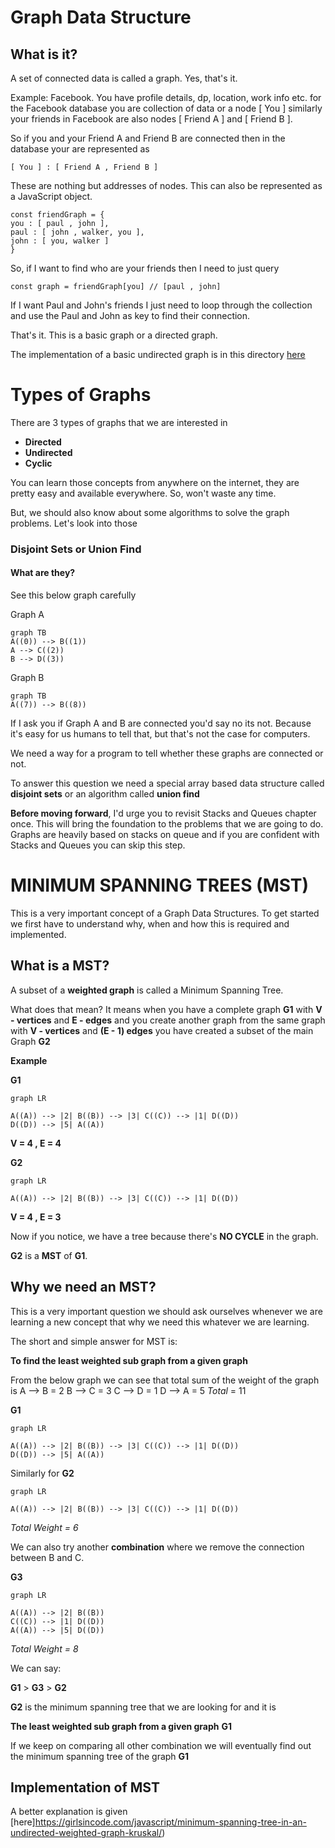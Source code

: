 # Graph Data Structure

## What is it?

A set of connected data is called a graph. Yes, that's it.

Example: Facebook. You have profile details, dp, location, work info etc. for the Facebook database you are collection of data or a node [ You ] similarly your friends in Facebook are also nodes [ Friend A ] and [ Friend B ].

So if you and your Friend A and Friend B are connected then in the database your are represented as

`[ You ] : [ Friend A , Friend B ]`

These are nothing but addresses of nodes. This can also be represented as a JavaScript object.

```
const friendGraph = {
you : [ paul , john ],
paul : [ john , walker, you ],
john : [ you, walker ]
}

```

So, if I want to find who are your friends then I need to just query

```
const graph = friendGraph[you] // [paul , john]
```

If I want Paul and John's friends I just need to loop through the collection and use the Paul and John as key to find their connection.

That's it. This is a basic graph or a directed graph.

The implementation of a basic undirected graph is in this directory [here](https://github.com/sagars01/DSA_Zero_To_Hero/blob/master/src/Graph/Graph.js)

# Types of Graphs

There are 3 types of graphs that we are interested in

- **Directed**
- **Undirected**
- **Cyclic**

You can learn those concepts from anywhere on the internet, they are pretty easy and available everywhere. So, won't waste any time.

But, we should also know about some algorithms to solve the graph problems.
Let's look into those

### Disjoint Sets or Union Find

#### What are they?

See this below graph carefully

Graph A

```mermaid
graph TB
A((0)) --> B((1))
A --> C((2))
B --> D((3))
```

Graph B

```mermaid
graph TB
A((7)) --> B((8))

```

If I ask you if Graph A and B are connected you'd say no its not. Because it's easy for us humans to tell that, but that's not the case for computers.

We need a way for a program to tell whether these graphs are connected or not.

To answer this question we need a special array based data structure called **disjoint sets** or an algorithm called **union find**

**Before moving forward**, I'd urge you to revisit Stacks and Queues chapter once.
This will bring the foundation to the problems that we are going to do.
Graphs are heavily based on stacks on queue and if you are confident with Stacks and Queues you can skip this step.

# MINIMUM SPANNING TREES (MST)

This is a very important concept of a Graph Data Structures. To get started we first have to understand why, when and how this is required and implemented.

## What is a MST?

A subset of a **weighted graph** is called a Minimum Spanning Tree.

What does that mean? It means when you have a complete graph **G$1$** with **V - vertices** and **E - edges** and you create another graph from the same graph with **V - vertices** and **(E - 1) edges** you have created a subset of the main Graph **G$2$**

**Example**

**G$1$**

```mermaid
graph LR

A((A)) --> |2| B((B)) --> |3| C((C)) --> |1| D((D))
D((D)) --> |5| A((A))
```

**V = 4 , E = 4**

**G$2$**

```mermaid
graph LR

A((A)) --> |2| B((B)) --> |3| C((C)) --> |1| D((D))

```

**V = 4 , E = 3**

Now if you notice, we have a tree because there's **NO CYCLE** in the graph.

**G2** is a **MST** of **G1**.

## Why we need an MST?

This is a very important question we should ask ourselves whenever we are learning a new concept that why we need this whatever we are learning.

The short and simple answer for MST is:

**To find the least weighted sub graph from a given graph**

From the below graph we can see that total sum of the weight of the graph is
A --> B = 2
B --> C = 3
C --> D = 1
D --> A = 5
_Total_ = 11

**G1**

```mermaid
graph LR

A((A)) --> |2| B((B)) --> |3| C((C)) --> |1| D((D))
D((D)) --> |5| A((A))
```

Similarly for **G2**

```mermaid
graph LR

A((A)) --> |2| B((B)) --> |3| C((C)) --> |1| D((D))
```

_Total Weight = 6_

We can also try another **combination** where we remove the connection between B and C.

**G3**

```mermaid
graph LR

A((A)) --> |2| B((B))
C((C)) --> |1| D((D))
A((A)) --> |5| D((D))
```

_Total Weight = 8_

We can say:

**G1** > **G3** > **G2**

**G2** is the minimum spanning tree that we are looking for and it is

**The least weighted sub graph from a given graph** **G1**

If we keep on comparing all other combination we will eventually find out the minimum spanning tree of the graph **G1**

## Implementation of MST

A better explanation is given [here]https://girlsincode.com/javascript/minimum-spanning-tree-in-an-undirected-weighted-graph-kruskal/)
